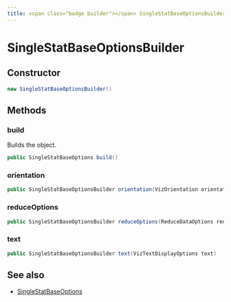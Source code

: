 ```yaml
---
title: <span class="badge builder"></span> SingleStatBaseOptionsBuilder
---
```

# <span class="badge builder"></span> SingleStatBaseOptionsBuilder

## Constructor

```java
new SingleStatBaseOptionsBuilder()
```
## Methods

### <span class="badge object-method"></span> build

Builds the object.

```java
public SingleStatBaseOptions build()
```

### <span class="badge object-method"></span> orientation

```java
public SingleStatBaseOptionsBuilder orientation(VizOrientation orientation)
```

### <span class="badge object-method"></span> reduceOptions

```java
public SingleStatBaseOptionsBuilder reduceOptions(ReduceDataOptions reduceOptions)
```

### <span class="badge object-method"></span> text

```java
public SingleStatBaseOptionsBuilder text(VizTextDisplayOptions text)
```

## See also

 * <span class="badge object-type-class"></span> [SingleStatBaseOptions](./object-SingleStatBaseOptions.md)
